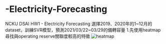 # -Electricity-Forecasting
NCKU DSAI HW1 - Electricity Forecasting
選擇2019、2020年的1~12月的dataset，訓練SVR模型，預測2021/03/22~03/29的備轉容量
1.先使用heatmap尋找與operating reserve關聯度較高的特徵
![heatmap](https://user-images.githubusercontent.com/63357025/111800306-c7cf6900-8906-11eb-94db-4adac1107136.jpeg)

